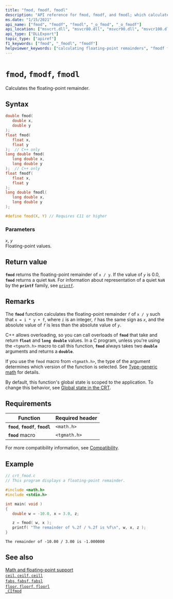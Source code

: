 ```yaml
---
title: "fmod, fmodf, fmodl"
description: "API reference for fmod, fmodf, and fmodl; which calculates the floating-point remainder."
ms.date: "1/15/2021"
api_name: ["fmod", "fmodf", "fmodl", "_o_fmod", "_o_fmodf"]
api_location: ["msvcrt.dll", "msvcr80.dll", "msvcr90.dll", "msvcr100.dll", "msvcr100_clr0400.dll", "msvcr110.dll", "msvcr110_clr0400.dll", "msvcr120.dll", "msvcr120_clr0400.dll", "ucrtbase.dll", "api-ms-win-crt-math-l1-1-0.dll", "api-ms-win-crt-private-l1-1-0.dll"]
api_type: ["DLLExport"]
topic_type: ["apiref"]
f1_keywords: ["fmod", "_fmodl", "fmodf"]
helpviewer_keywords: ["calculating floating-point remainders", "fmodf function", "fmodl function", "fmod function", "floating-point numbers, calculating remainders"]
---
```

# `fmod`, `fmodf`, `fmodl`

Calculates the floating-point remainder.

## Syntax

```C
double fmod(
   double x,
   double y
);
float fmod(
   float x,
   float y
);  // C++ only
long double fmod(
   long double x,
   long double y
);  // C++ only
float fmodf(
   float x,
   float y
);
long double fmodl(
   long double x,
   long double y
);

#define fmod(X, Y) // Requires C11 or higher
```

### Parameters

*`x`*, *`y`*\
Floating-point values.

## Return value

**`fmod`** returns the floating-point remainder of `x / y`. If the value of *`y`* is 0.0, **`fmod`** returns a quiet `NaN`. For information about representation of a quiet `NaN` by the **`printf`** family, see [`printf`](printf-printf-l-wprintf-wprintf-l.md).

## Remarks

The **`fmod`** function calculates the floating-point remainder *`f`* of `x / y` such that `x = i * y + f`, where *`i`* is an integer, *`f`* has the same sign as *`x`*, and the absolute value of *`f`* is less than the absolute value of *`y`*.

C++ allows overloading, so you can call overloads of **`fmod`** that take and return **`float`** and **`long double`** values. In a C program, unless you're using the `<tgmath.h>` macro to call this function, **`fmod`** always takes two **`double`** arguments and returns a **`double`**.

If you use the `fmod` macro from `<tgmath.h>`, the type of the argument determines which version of the function is selected. See [Type-generic math](../tgmath.md) for details.

By default, this function's global state is scoped to the application. To change this behavior, see [Global state in the CRT](../global-state.md).

## Requirements

|Function|Required header|
|--------------|---------------------|
|**`fmod`**, **`fmodf`**, **`fmodl`**|`<math.h>`|
|**`fmod`** macro | `<tgmath.h>` |

For more compatibility information, see [Compatibility](../compatibility.md).

## Example

```C
// crt_fmod.c
// This program displays a floating-point remainder.

#include <math.h>
#include <stdio.h>

int main( void )
{
   double w = -10.0, x = 3.0, z;

   z = fmod( w, x );
   printf( "The remainder of %.2f / %.2f is %f\n", w, x, z );
}
```

```Output
The remainder of -10.00 / 3.00 is -1.000000
```

## See also

[Math and floating-point support](../floating-point-support.md)\
[`ceil`, `ceilf`, `ceill`](ceil-ceilf-ceill.md)\
[`fabs`, `fabsf`, `fabsl`](fabs-fabsf-fabsl.md)\
[`floor`, `floorf`, `floorl`](floor-floorf-floorl.md)\
[`_CIfmod`](../cifmod.md)
